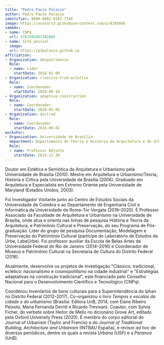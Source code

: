 ```yaml
---
title: "Pedro Paulo Palazzo"
author: Pedro Paulo Palazzo
identifier: 0000-0002-0187-774X
image: https://avatars3.githubusercontent.com/u/8295666
sameAs:
- name: CNPq
  url: 5767592881382885
- name: Site pessoal
  image:
  url: https://p3palazzo.github.io
affiliation:
- Organization: dmcpatrimonio
  Role:
  - name: Líder
    startDate: 2018-01-09
- Organization: classico-trad-ecletico
  Role:
  - name: Coordenador
    startDate: 2018-06-18
- Organization: adaptive-construction
  Role:
  - name: Coordenador
    startDate: 2020-05-05
- Organization: doctrad
  Role:
  - name: Coordenador
    startDate: 2016-09-01
worksFor:
- Organization: Universidade de Brasília
  department: Departamento de Teoria e História da Arquitetura e do Urbanismo
  Role:
  - name: Professor Adjunto
    startDate: 2015-11-30
---
```


Doutor em Estética e Semiótica da Arquitetura e Urbanismo pela
Universidade de Brasília (2010). Mestre em Arquitetura e
Urbanismo/Teoria, História e Crítica pela Universidade de Brasília (2006).
Graduado em Arquitetura e Especialista em Extremo Oriente pela
Universidade de Maryland (Estados Unidos, 2003).

Foi Investigador Visitante junto ao Centro de Estudos Sociais da
Universidade de Coimbra e ao Departamento de Engenharia Civil e
Informática da Universidade de Roma–Tor Vergata (2019–2020). É Professor
Associado da Faculdade de Arquitetura e Urbanismo na Universidade de
Brasília, onde atua e orienta nas linhas de pesquisa História e Teoria
da Arquitetura, e Patrimônio Cultural e Preservação, do seu Programa de
Pós-graduação. Líder do grupo de pesquisa Documentação, Modelagem e
Preservação do Patrimônio Cultural (partícipe do Laboratório de Estudos
da Urbe, LabeUrbe). Foi professor auxiliar da Escola de Belas Artes da
Universidade Federal do Rio de Janeiro (2014–2016) e Coordenador de
Museus e Patrimônio Cultural na Secretaria de Cultura do Distrito
Federal (2016).

Atualmente, desenvolve os projetos de investigação "Clássico,
tradicional, eclético: nacionalismo e cosmopolitismo na cidade
industrial" e "Estratégias adaptativas na construção tradicional", este
financiado pelo Conselho Nacional para o Desenvolvimento Científico e
Tecnológico (CNPq).

Coordenou inventários de bens culturais para a Superintendência do Iphan
no Distrito Federal (2012–2017). Co-organizou o livro *Tempos e escalas
da cidade e do urbanismo* (Brasília: Editora UnB, 2014, com Elane
Ribeiro Peixoto, Maria Fernanda Derntl e Ricardo Trevisan). Coautor, com
Sylvia Ficher, do verbete sobre Heitor de Mello no dicionário Grove Art,
editado pela Oxford University Press (2020). É membro do corpo editorial
do Journal of Urbanism (Taylor and Francis) e do *Journal of Traditional
Building, Architecture and Urbanism* (INTBAU España), e revisor *ad hoc*
de diversos periódicos, dentre os quais a revista *Urbana* (USP) e a
*Paranoá* (UnB).

